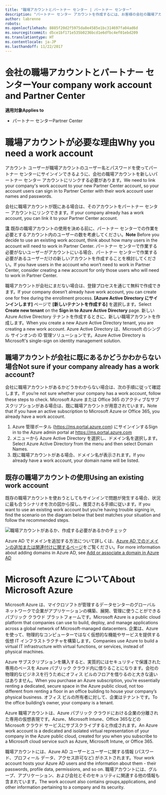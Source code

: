 ```yaml
---
title: "職場アカウントとパートナー センター | パートナー センター"
description: "パートナー センター アカウントを作成するには、お客様の会社の職場アカウントが必要です。"
author: labrenne
robots: 
ms.openlocfilehash: 8885f20d2f5975da8e4585e1bc314697fa04ad6d
ms.sourcegitcommit: d5ce1bf171e535b0236bcd1e6dfbc4ef01ebd209
ms.translationtype: HT
ms.contentlocale: ja-JP
ms.lasthandoff: 11/22/2017
---
```

# <a name="your-company-work-account-and-partner-center"></a><span data-ttu-id="86df2-103">会社の職場アカウントとパートナー センター</span><span class="sxs-lookup"><span data-stu-id="86df2-103">Your company work account and Partner Center</span></span>  

**<span data-ttu-id="86df2-104">適用対象</span><span class="sxs-lookup"><span data-stu-id="86df2-104">Applies to</span></span>**

-  <span data-ttu-id="86df2-105">パートナー センター</span><span class="sxs-lookup"><span data-stu-id="86df2-105">Partner Center</span></span>

# <a name="why-you-need-a-work-account"></a><span data-ttu-id="86df2-106">職場アカウントが必要な理由</span><span class="sxs-lookup"><span data-stu-id="86df2-106">Why you need a work account</span></span>

<span data-ttu-id="86df2-107">アカウント ユーザーが職場アカウントのユーザー名とパスワードを使ってパートナー センターにサインインできるように、会社の職場アカウントを新しいパートナー センター アカウントにリンクする必要があります。</span><span class="sxs-lookup"><span data-stu-id="86df2-107">We need to link your company's work account to your new Partner Center account, so your account users can sign in to Partner Center with their work account user names and passwords.</span></span>

<span data-ttu-id="86df2-108">会社に職場アカウントが既にある場合は、そのアカウントをパートナー センター アカウントにリンクできます。</span><span class="sxs-lookup"><span data-stu-id="86df2-108">If your company already has a work account, you can link it to your Partner Center account.</span></span> 

<span data-ttu-id="86df2-109">**注** 既存の職場アカウントの使用を決める前に、パートナー センターでの作業を必要とするアカウント内のユーザーの数を考慮してください。</span><span class="sxs-lookup"><span data-stu-id="86df2-109">**Note** Before you decide to use an existing work account, think about how many users in the account will need to work in Partner Center.</span></span> <span data-ttu-id="86df2-110">パートナー センターで作業する必要がないユーザーがアカウントにいる場合、パートナー センターで作業する必要があるユーザーだけの新しいアカウントを作成することを検討してください。</span><span class="sxs-lookup"><span data-stu-id="86df2-110">If you have users in the account who won’t need to work in Partner Center, consider creating a new account for only those users who will need to work in Partner Center.</span></span>

<span data-ttu-id="86df2-111">職場アカウントが会社にまだない場合は、登録プロセスを通じて無料で作成できます。</span><span class="sxs-lookup"><span data-stu-id="86df2-111">If your company doesn’t already have work account, you can create one for free during the enrollment process.</span></span> <span data-ttu-id="86df2-112">**[Azure Active Directory にサインインします]** ページで **[新しいテナントを作成する]** を選択します。</span><span class="sxs-lookup"><span data-stu-id="86df2-112">Select **Create new tenant** on the **Sign in to Azure Active Directory** page.</span></span> <span data-ttu-id="86df2-113">新しい Azure Active Directory テナントを作成するときに、新しい職場アカウントを作成します。</span><span class="sxs-lookup"><span data-stu-id="86df2-113">When you create a new Azure Active Directory tenant, you are creating a new work account.</span></span> <span data-ttu-id="86df2-114">Azure Active Directory は、Microsoft のシングル サインオンの ID 管理ソリューションです。</span><span class="sxs-lookup"><span data-stu-id="86df2-114">Azure Active Directory is Microsoft's single-sign on identity management solution.</span></span>

## <a name="not-sure-if-your-company-already-has-a-work-account"></a><span data-ttu-id="86df2-115">職場アカウントが会社に既にあるかどうかわからない場合</span><span class="sxs-lookup"><span data-stu-id="86df2-115">Not sure if your company already has a work account?</span></span>

<span data-ttu-id="86df2-116">会社に職場アカウントがあるかどうかわからない場合は、次の手順に従って確認します。</span><span class="sxs-lookup"><span data-stu-id="86df2-116">If you’re not sure whether your company has a work account, follow these steps to check.</span></span> <span data-ttu-id="86df2-117">Microsoft Azure または Office 365 のアクティブなサブスクリプションがある場合は、既に職場アカウントが用意されています。</span><span class="sxs-lookup"><span data-stu-id="86df2-117">Note that if you have an active subscription to Microsoft Azure or Office 365, you already have a work account.</span></span>
1.  <span data-ttu-id="86df2-118">Azure 管理ポータル (https://ms.portal.azure.com) にサインインする</span><span class="sxs-lookup"><span data-stu-id="86df2-118">Sign in to the Azure admin portal at https://ms.portal.azure.com</span></span>
2.  <span data-ttu-id="86df2-119">メニューから Azure Active Directory を選択し、ドメイン名を選択します。</span><span class="sxs-lookup"><span data-stu-id="86df2-119">Select Azure Active Directory from the menu and then select Domain Names.</span></span>
3.  <span data-ttu-id="86df2-120">既に職場アカウントがある場合、ドメイン名が表示されます。</span><span class="sxs-lookup"><span data-stu-id="86df2-120">If you already have a work account, your domain name will be listed.</span></span>

## <a name="using-an-existing-work-account"></a><span data-ttu-id="86df2-121">既存の職場アカウントの使用</span><span class="sxs-lookup"><span data-stu-id="86df2-121">Using an existing work account</span></span>

<span data-ttu-id="86df2-122">既存の職場アカウントを使おうとしてもサインインで問題が発生する場合、状況に最も合うシナリオを次の図から探し、推奨される手順に従います。</span><span class="sxs-lookup"><span data-stu-id="86df2-122">If you want to use an existing work account but you’re having trouble signing in, find the scenario on the diagram below that best matches your situation and follow the recommended steps.</span></span> 

![職場アカウントがあるか、作成する必要があるかのチェック](images/onboardingAADFlow.png)

<span data-ttu-id="86df2-124">Azure AD でドメインを追加する方法について詳しくは、[Azure AD でのドメインの追加または関連付けに関するページ](https://docs.microsoft.com/azure/active-directory/active-directory-add-domain)をご覧ください。</span><span class="sxs-lookup"><span data-stu-id="86df2-124">For more information about adding domains in Azure AD, see [Add or associate a domain in Azure AD](https://docs.microsoft.com/azure/active-directory/active-directory-add-domain)</span></span>

# <a name="about-microsoft-azure"></a><span data-ttu-id="86df2-125">Microsoft Azure について</span><span class="sxs-lookup"><span data-stu-id="86df2-125">About Microsoft Azure</span></span>

<span data-ttu-id="86df2-126">Microsoft Azure は、マイクロソフトが管理するデータセンターのグローバル ネットワークで企業がアプリケーションの構築、展開、管理に使うことができるパブリック クラウド プラットフォームです。</span><span class="sxs-lookup"><span data-stu-id="86df2-126">Microsoft Azure is a public cloud platform that companies can use to build, deploy, and manage applications across a global network of Microsoft-managed datacenters.</span></span> <span data-ttu-id="86df2-127">企業は、Azure を使って、物理的なコンピューターではなく仮想的な機能やサービスを提供する仮想 IT インフラストラクチャを構築します。</span><span class="sxs-lookup"><span data-stu-id="86df2-127">Companies use Azure to build a virtual IT infrastructure with virtual functions, or services, instead of physical machines.</span></span> 

<span data-ttu-id="86df2-128">Azure サブスクリプションを購入すると、実質的にはセキュリティで保護された専用のペースを Azure パブリック クラウド内に借りることになります。会社の物理的なビジネスを行うためにオフィス ビルのフロアを借りるのと大きな違いはありません。</span><span class="sxs-lookup"><span data-stu-id="86df2-128">When you purchase an Azure subscription, you’re essentially renting a dedicated, secure space in the Azure public cloud, not too different from renting a floor in an office building to house your company’s physical business.</span></span> <span data-ttu-id="86df2-129">オフィス ビルの所有者に対して、企業はテナントです。</span><span class="sxs-lookup"><span data-stu-id="86df2-129">To the office building’s owner, your company is a tenant.</span></span> 

<span data-ttu-id="86df2-130">Azure 職場アカウントは、Azure パブリック クラウドにおける企業の分離された専用の仮想表現です。Azure、Microsoft Intune、Office 365などの Microsoft クラウド サービスにサブスクライブすると作成されます。</span><span class="sxs-lookup"><span data-stu-id="86df2-130">An Azure work account is a dedicated and isolated virtual representation of your company in the Azure public cloud, created for you when you subscribe to a Microsoft cloud service such as Azure, Microsoft Intune, or Office 365.</span></span> 

<span data-ttu-id="86df2-131">職場アカウントには、Azure AD ユーザーとユーザーに関する情報 (パスワード、プロフィール データ、アクセス許可など) がホストされます。</span><span class="sxs-lookup"><span data-stu-id="86df2-131">Your work account hosts your Azure AD users and the information about them - their passwords, profile data, permissions, and so on.</span></span> <span data-ttu-id="86df2-132">職場アカウントには、グループ、アプリケーション、および会社とそのセキュリティに関連する他の情報も含まれています。</span><span class="sxs-lookup"><span data-stu-id="86df2-132">The work account also contains groups,applications, and other information pertaining to a company and its security.</span></span> 
